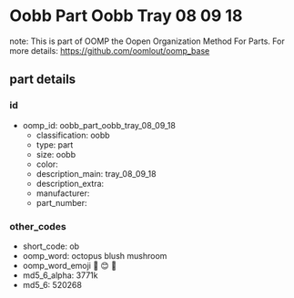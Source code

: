 # Oobb Part Oobb Tray 08 09 18  

note: This is part of OOMP the Oopen Organization Method For Parts. For more details: https://github.com/oomlout/oomp_base

##  part details





### id
* oomp_id: oobb_part_oobb_tray_08_09_18
  * classification: oobb
  * type: part
  * size: oobb
  * color: 
  * description_main: tray_08_09_18
  * description_extra: 
  * manufacturer: 
  * part_number: 

### other_codes
* short_code: ob
* oomp_word: octopus blush mushroom
* oomp_word_emoji :octopus: :blush: :mushroom:
* md5_6_alpha: 3771k
* md5_6: 520268